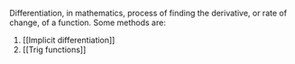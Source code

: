 Differentiation, in mathematics, process of finding the derivative, or rate of change, of a function. 
Some methods are: 
1) [[Implicit differentiation]]
2) [[Trig functions]]
